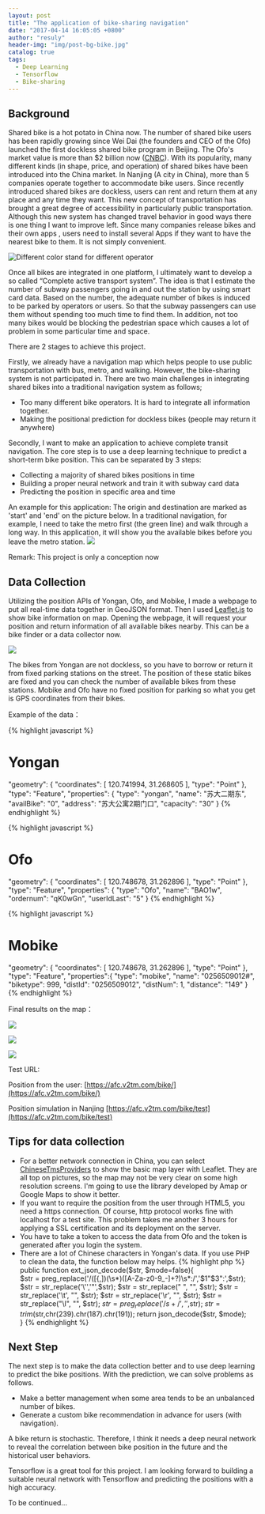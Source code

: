 ```yaml
---
layout: post
title: "The application of bike-sharing navigation"
date: "2017-04-14 16:05:05 +0800"
author: "resuly"
header-img: "img/post-bg-bike.jpg"
catalog: true
tags:
  - Deep Learning
  - Tensorflow
  - Bike-sharing
---
```


## Background

Shared bike is a hot potato in China now. The number of shared bike users has been rapidly growing since Wei Dai (the founders and CEO of the Ofo) launched the first dockless shared bike program in Beijing. The Ofo's market value is more than $2 billion now ([CNBC](http://www.cnbc.com/2017/04/17/ofo-chinese-bike-sharing-start-up-says-its-now-worth-more-than-2-billion.html)). With its popularity, many different kinds (in shape, price, and operation) of shared bikes have been introduced into the China market. In Nanjing (A city in China), more than 5 companies operate together to accommodate bike users. Since recently introduced shared bikes are dockless, users can rent and return them at any place and any time they want. This new concept of transportation has brought a great degree of accessibility in particularly public transportation. Although this new system has changed travel behavior in good ways there is one thing I want to improve left. Since many companies release bikes and their own apps , users need to install several Apps if they want to have the nearest bike to them. It is not simply convenient.

![Different color stand for different operator](/img/in_post/2017/04/bikes.jpg)

Once all bikes are integrated in one platform, I ultimately want to develop a so called “Complete active transport system”. The idea is that I estimate the number of subway passengers going in and out the station by using smart card data. Based on the number, the adequate number of bikes is induced to be parked by operators or users. So that the subway passengers can use them without spending too much time to find them. In addition, not too many bikes would be blocking the pedestrian space which causes a lot of problem in some particular time and space.

There are 2 stages to achieve this project.

Firstly, we already have a navigation map which  helps people to use public transportation with bus, metro, and walking. However, the bike-sharing system is not participated in. There are two main challenges in integrating shared bikes into a traditional navigation system as follows;
- Too many different bike operators. It is hard to integrate all information together.
- Making the positional prediction for dockless bikes (people may return it anywhere)

Secondly, I want to make an application to achieve complete transit navigation. The core step is to use a deep learning technique to predict a short-term bike position. This can be separated by 3 steps:
- Collecting a majority of shared bikes positions in time
- Building a proper neural network and train it with subway card data
- Predicting the position in specific area and time

An example for this application: The origin and destination are marked as 'start' and 'end' on the picture below. In a traditional navigation, for example, I need to take the metro first (the green line) and walk through a long way. In this application, it will show you the available bikes before you leave the metro station.
![](/img/in_post/2017/04/20170416154448.jpg)

Remark: This project is only a conception now

## Data Collection

Utilizing the position APIs of Yongan, Ofo, and Mobike, I made a webpage to put all real-time data together in GeoJSON format. Then I used [Leaflet.js](http://leafletjs.com/) to show bike information on map. Opening the webpage, it will request your position and return information of all available bikes nearby. This can be a bike finder or a data collector now.

[![](/img/in_post/2017/04/3bikes.jpg)](/img/in_post/2017/04/3bikes.jpg)

The bikes from Yongan are not dockless, so you have to borrow or return it from fixed parking stations on the street. The position of these static bikes are fixed and you can check the number of available bikes from these stations. Mobike and Ofo have no fixed position for parking so what you get is GPS coordinates from their bikes.

Example of the data：

{% highlight javascript %}
# Yongan
"geometry": {
  "coordinates": [
    120.741994,
    31.268605
  ],
  "type": "Point"
},
"type": "Feature",
"properties": {
  "type": "yongan",
  "name": "苏大二期东",
  "availBike": "0",
  "address": "苏大公寓2期门口",
  "capacity": "30"
}
{% endhighlight %}

{% highlight javascript %}
# Ofo
"geometry": {
  "coordinates": [
    120.748678,
    31.262896
  ],
  "type": "Point"
},
"type": "Feature",
"properties": {
  "type": "Ofo",
  "name": "BAO1w",
  "ordernum": "qK0wGn",
  "userIdLast": "5"
}
{% endhighlight %}

{% highlight javascript %}
# Mobike
"geometry": {
  "coordinates": [
    120.748678,
    31.262896
  ],
  "type": "Point"
},
"type": "Feature",
"properties":{
  "type": "mobike",
  "name": "0256509012#",
  "biketype": 999,
  "distId": "0256509012",
  "distNum": 1,
  "distance": "149"
}
{% endhighlight %}

Final results on the map：

![](/img/in_post/2017/04/2.jpg)

![](/img/in_post/2017/04/3.png)

![](/img/in_post/2017/04/4.png)


Test URL:

Position from the user:
[https://afc.v2tm.com/bike/](https://afc.v2tm.com/bike/)

Position simulation in Nanjing
[https://afc.v2tm.com/bike/test](https://afc.v2tm.com/bike/test)

## Tips for data collection

- For a better network connection in China, you can select [ChineseTmsProviders](https://github.com/htoooth/Leaflet.ChineseTmsProviders) to show the basic map layer with Leaflet. They are all top on pictures, so the map may not be very clear on some high resolution screens. I'm going to use the library developed by Amap or Google Maps to show it better.
- If you want to require the position from the user through HTML5, you need a https connection. Of course, http protocol works fine with localhost for a test site. This problem takes me another 3 hours for applying a SSL certification and its deployment on the server.
- You have to take a token to access the data from Ofo and the token is generated after you login the system.
- There are a lot of Chinese characters in Yongan's data. If you use PHP to clean the data, the function below may helps.
{% highlight php %}
public function ext_json_decode($str, $mode=false){  
    $str = preg_replace('/([{,])(\s*)([A-Za-z0-9_\-]+?)\s*:/','$1"$3":',$str);
    $str = str_replace('\'','"',$str);
    $str = str_replace(" ", "", $str);
    $str = str_replace('\t', "", $str);
    $str = str_replace('\r', "", $str);
    $str = str_replace("\l", "", $str);
    $str = preg_replace('/s+/', '',$str);
    $str = trim($str,chr(239).chr(187).chr(191));
    return json_decode($str, $mode);  
}
{% endhighlight %}


## Next Step

The next step is to make the data collection better and to use deep learning to predict the bike positions. With the prediction, we can solve problems as follows.
- Make a better management when some area tends to be an unbalanced number of bikes.
- Generate a custom bike recommendation in advance for users (with navigation).

A bike return is stochastic. Therefore, I think it needs a deep neural network to reveal the correlation between bike position in the future and the historical user behaviors.

Tensorflow is a great tool for this project. I am looking forward to building a suitable neural network with Tensorflow and predicting the positions with a high accuracy.

To be continued...
